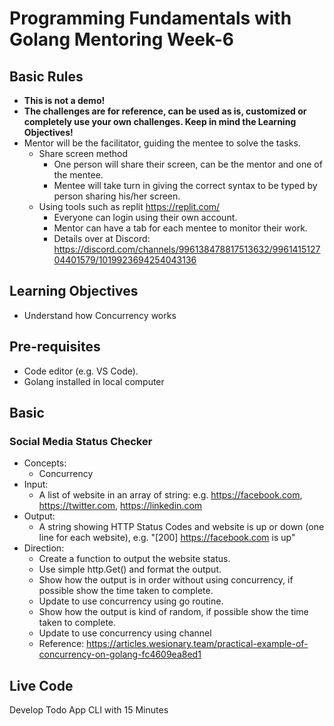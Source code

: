 # Programming Fundamentals with Golang Mentoring Week-6

## Basic Rules

- **This is not a demo!**
- **The challenges are for reference, can be used as is, customized or completely use your own challenges. Keep in mind the Learning Objectives!**
- Mentor will be the facilitator, guiding the mentee to solve the tasks.
  - Share screen method
    - One person will share their screen, can be the mentor and one of the mentee.
    - Mentee will take turn in giving the correct syntax to be typed by person sharing his/her screen.
  - Using tools such as replit <https://replit.com/>
    - Everyone can login using their own account.
    - Mentor can have a tab for each mentee to monitor their work.
    - Details over at Discord: <https://discord.com/channels/996138478817513632/996141512704401579/1019923694254043136>

## Learning Objectives

- Understand how Concurrency works

## Pre-requisites

- Code editor (e.g. VS Code).
- Golang installed in local computer

## Basic

### Social Media Status Checker

- Concepts:
  - Concurrency
- Input:
  - A list of website in an array of string: e.g. <https://facebook.com>, <https://twitter.com>, <https://linkedin.com>
- Output:
  - A string showing HTTP Status Codes and website is up or down (one line for each website), e.g. "[200] <https://facebook.com> is up"
- Direction:
  - Create a function to output the website status.
  - Use simple http.Get() and format the output.
  - Show how the output is in order without using concurrency, if possible show the time taken to complete.
  - Update to use concurrency using go routine.
  - Show how the output is kind of random, if possible show the time taken to complete.
  - Update to use concurrency using channel
  - Reference: <https://articles.wesionary.team/practical-example-of-concurrency-on-golang-fc4609ea8ed1>

## Live Code

Develop Todo App CLI with 15 Minutes

```bash

```
